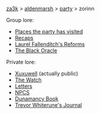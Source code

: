 [za3k](/) > [aldenmarsh](/aldenmarsh/) > [party](players1) > zorinn

Group lore:

- [Places the party has visited](visited)
- [Recaps](recap)
- [Laurel Fallenditch's Reforms](laurel_fallenditch)
- [The Black Oracle](black_oracle)

Private lore:

- [Xuxuwell](../xuxuwell) (actually public)
- [The Watch](watch)
- [Letters](zorinn_letters)
- [NPCS](zorinn_npcs)
- [Dunamancy Book](dunamancy)
- [Trevor Whiterune's Journal](trevor_whiterune_journal)
